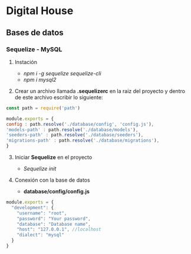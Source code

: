 # Digital House

## Bases de datos 

### Sequelize - MySQL

1. Instación
   - _npm i -g sequelize sequelize-cli_
   - _npm i mysql2_

2. Crear un archivo llamada **.sequelizerc** en la raiz del proyecto y dentro de este archivo escribir lo siguiente:

```javascript
const path = require('path')

module.exports = {
config : path.resolve('./database/config', 'config.js'),
'models-path' : path.resolve('./database/models'),
'seeders-path' : path.resolve('./database/seeders'),
'migrations-path' : path.resolve('./database/migrations'),
}
```
3. Iniciar **Sequelize** en el proyecto
   - _Sequelize init_


4. Conexión con la base de datos
   - **database/config/config.js**

````javascript
module.exports = {
  "development": {
    "username": "root",
    "password": "Your password",
    "database": "Database name",
    "host": "127.0.0.1", //localhost
    "dialect": "mysql"
  }
}
``````

